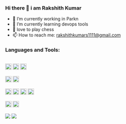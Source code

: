 ### Hi there 👋 i am Rakshith Kumar



- 🔭 I’m currently working in Parkn
- 🌱 I’m currently learning devops tools
- 👯 love to play chess
- 📫 How to reach me: rakshithkumars1111@gmail.com

### Languages and Tools:

<br />
<code><img height="20" src="https://img.shields.io/badge/HTML5-E34F26?style=for-the-badge&logo=html5&logoColor=white"></code>
<code><img height="20" src="https://img.shields.io/badge/CSS3-1572B6?style=for-the-badge&logo=css3&logoColor=white"></code>
<code><img height="20" src="https://img.shields.io/badge/JavaScript-323330?style=for-the-badge&logo=javascript&logoColor=F7DF1E"></code>
<br />
<br />
<code><img height="20" src="https://img.shields.io/badge/React-1572B6?style=for-the-badge&logo=React&logoColor=white"></code>
<code><img height="20" src="https://img.shields.io/badge/Reactnative-1572B6?style=for-the-badge&logo=React&logoColor=white"></code>
<br />
<br />
<code><img height="20" src="https://img.shields.io/badge/MongoDB-white?style=for-the-badge&logo=mongodb&logoColor=4EA94B"></code>
<code><img height="20" src="https://img.shields.io/badge/GraphQl-E10098?style=for-the-badge&logo=graphql&logoColor=white"></code>
<code><img height="20" src="https://img.shields.io/badge/Node.js-339933?style=for-the-badge&logo=nodedotjs&logoColor=white"></code>
<code><img height="20" src="https://img.shields.io/badge/Express.js-000000?style=for-the-badge&logo=express&logoColor=white"></code>
<br />
<br />
<code><img height="20" src="https://img.shields.io/badge/AWS-E34F26?style=for-the-badge&logo=amazon&logoColor=white"></code>
<code><img height="20" src="https://img.shields.io/badge/Firebase-323330?style=for-the-badge&logo=firebase&logoColor=F7DF1E"></code>

<br />
<br />
<img src="https://github-readme-stats.vercel.app/api/top-langs/?username=Rakshith658">
<img src="https://github-readme-stats.vercel.app/api?username=Rakshith658">
